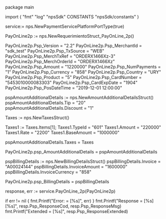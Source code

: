 package main

import (
        "fmt"
        "log"
        "npsSdk"
        CONSTANTS "npsSdk/constants"
)

service:= nps.NewPaymentServicePlatformPortType(true)

PayOnLine2p := nps.NewRequerimientoStruct_PayOnLine_2p()

PayOnLine2p.Psp_Version = "2.2"
PayOnLine2p.Psp_MerchantId = "sdk_test"
PayOnLine2p.Psp_TxSource = "WEB"
PayOnLine2p.Psp_MerchTxRef = "ORDERX1466Xz-3"
PayOnLine2p.Psp_MerchOrderId = "ORDERX1466Xz"
PayOnLine2p.Psp_Amount = "1220000"
PayOnLine2p.Psp_NumPayments = "1"
PayOnLine2p.Psp_Currency = "858"
PayOnLine2p.Psp_Country = "URY"
PayOnLine2p.Psp_Product = "5"
PayOnLine2p.Psp_CardNumber = "5453010000083303"
PayOnLine2p.Psp_CardExpDate = "1904"
PayOnLine2p.Psp_PosDateTime = "2019-12-01 12:00:00"

pspAmountAdditionalDetails := nps.NewAmountAdditionalDetailsStruct()
pspAmountAdditionalDetails.Tip = "20"
pspAmountAdditionalDetails.Discount = "1"

Taxes := nps.NewTaxesStruct()

Taxes1 := Taxes.Items[1];
Taxes1.TypeId = "601"
Taxes1.Amount = "220000"
Taxes1.Rate = "2200"
Taxes1.BaseAmount = "1000000"


pspAmountAdditionalDetails.Taxes = Taxes

PayOnLine2p.psp_AmountAdditionalDetails = pspAmountAdditionalDetails

pspBillingDetails := nps.NewBillingDetailsStruct()
pspBillingDetails.Invoice = "A00024144"
pspBillingDetails.InvoiceAmount = "1600000"
pspBillingDetails.InvoiceCurrency = "858"

PayOnLine2p.psp_BillingDetails = pspBillingDetails

response, err := service.PayOnLine_2p(PayOnLine2p)

if err != nil {
    fmt.Printf("Error: = [%s]", err)
}
fmt.Printf("Response = [%s] [%s]", resp.Psp_ResponseCod, resp.Psp_ResponseMsg)
fmt.Printf("Extended = [%s]", resp.Psp_ResponseExtended)



